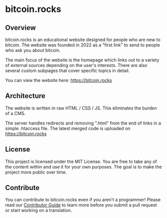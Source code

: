 # bitcoin.rocks
## Overview
bitcoin.rocks is an educational website designed for people who are new to bitcoin. The website was founded in 2022 as a "first link" to send to people who ask you about bitcoin.

The main focus of the website is the homepage which links out to a variety of external sources depending on the user's interests. There are also several custom subpages that cover specific topics in detail.

You can view the website here: https://bitcoin.rocks

## Architecture
The website is written in raw HTML / CSS / JS. This eliminates the burden of a CMS.

The server handles redirects and removing ".html" from the end of links in a simple .htaccess file. The latest merged code is uploaded on https://bitcoin.rocks

## License

This project is licensed under the MIT License. You are free to take any of the content within and use it for your own purposes. The goal is to make the project more public over time.

## Contribute
You can contribute to bitcoin.rocks even if you aren't a programmer! Please read our [Contributor Guide](https://github.com/sovenor/bitcoin-rocks/blob/main/CONTRIBUTING.md) to learn more before you submit a pull request or start working on a translation.
